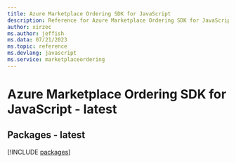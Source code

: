 ```yaml
---
title: Azure Marketplace Ordering SDK for JavaScript
description: Reference for Azure Marketplace Ordering SDK for JavaScript
author: xirzec
ms.author: jeffish
ms.data: 07/21/2023
ms.topic: reference
ms.devlang: javascript
ms.service: marketplaceordering
---
```

# Azure Marketplace Ordering SDK for JavaScript - latest
## Packages - latest
[!INCLUDE [packages](marketplace-ordering-index.md)]